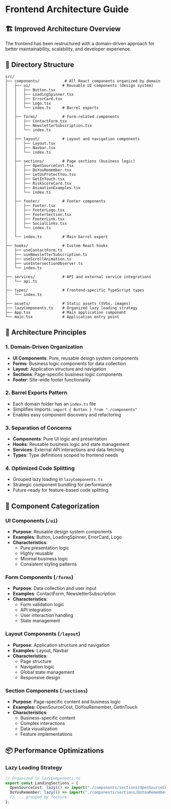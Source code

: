 # Frontend Architecture Guide

## 🏗️ **Improved Architecture Overview**

The frontend has been restructured with a domain-driven approach for better maintainability, scalability, and developer experience.

## 📁 **Directory Structure**

```
src/
├── components/           # All React components organized by domain
│   ├── ui/              # Reusable UI components (design system)
│   │   ├── Button.tsx
│   │   ├── LoadingSpinner.tsx
│   │   ├── ErrorCard.tsx
│   │   ├── Logo.tsx
│   │   └── index.ts     # Barrel exports
│   │
│   ├── forms/           # Form-related components
│   │   ├── ContactForm.tsx
│   │   ├── NewsletterSubscription.tsx
│   │   └── index.ts
│   │
│   ├── layout/          # Layout and navigation components
│   │   ├── Layout.tsx
│   │   ├── Navbar.tsx
│   │   └── index.ts
│   │
│   ├── sections/        # Page sections (business logic)
│   │   ├── OpenSourceCost.tsx
│   │   ├── DoYouRemember.tsx
│   │   ├── LetUsProtectYou.tsx
│   │   ├── GetInTouch.tsx
│   │   ├── RiskScoreCard.tsx
│   │   ├── AnimationExamples.tsx
│   │   └── index.ts
│   │
│   ├── footer/          # Footer components
│   │   ├── Footer.tsx
│   │   ├── FooterLogo.tsx
│   │   ├── FooterSection.tsx
│   │   ├── FooterLink.tsx
│   │   ├── SocialLinks.tsx
│   │   └── index.ts
│   │
│   └── index.ts         # Main barrel export
│
├── hooks/               # Custom React hooks
│   ├── useContactForm.ts
│   ├── useNewsletterSubscription.ts
│   ├── useScrollAnimation.ts
│   ├── useIntersectionObserver.ts
│   └── index.ts
│
├── services/            # API and external service integrations
│   └── api.ts
│
├── types/               # Frontend-specific TypeScript types
│   └── index.ts
│
├── assets/              # Static assets (SVGs, images)
├── lazyComponents.ts    # Organized lazy loading strategy
├── App.tsx              # Main application component
└── main.tsx             # Application entry point
```

## 🎯 **Architecture Principles**

### **1. Domain-Driven Organization**

- **UI Components**: Pure, reusable design system components
- **Forms**: Business logic components for data collection
- **Layout**: Application structure and navigation
- **Sections**: Page-specific business logic components
- **Footer**: Site-wide footer functionality

### **2. Barrel Exports Pattern**

- Each domain folder has an `index.ts` file
- Simplifies imports: `import { Button } from "./components"`
- Enables easy component discovery and refactoring

### **3. Separation of Concerns**

- **Components**: Pure UI logic and presentation
- **Hooks**: Reusable business logic and state management
- **Services**: External API interactions and data fetching
- **Types**: Type definitions scoped to frontend needs

### **4. Optimized Code Splitting**

- Grouped lazy loading in `lazyComponents.ts`
- Strategic component bundling for performance
- Future-ready for feature-based code splitting

## 🎨 **Component Categorization**

### **UI Components** (`/ui`)

- **Purpose**: Reusable design system components
- **Examples**: Button, LoadingSpinner, ErrorCard, Logo
- **Characteristics**:
  - Pure presentation logic
  - Highly reusable
  - Minimal business logic
  - Consistent styling patterns

### **Form Components** (`/forms`)

- **Purpose**: Data collection and user input
- **Examples**: ContactForm, NewsletterSubscription
- **Characteristics**:
  - Form validation logic
  - API integration
  - User interaction handling
  - State management

### **Layout Components** (`/layout`)

- **Purpose**: Application structure and navigation
- **Examples**: Layout, Navbar
- **Characteristics**:
  - Page structure
  - Navigation logic
  - Global state management
  - Responsive design

### **Section Components** (`/sections`)

- **Purpose**: Page-specific content and business logic
- **Examples**: OpenSourceCost, DoYouRemember, GetInTouch
- **Characteristics**:
  - Business-specific content
  - Complex interactions
  - Data visualization
  - Feature implementations

## 📦 **Performance Optimizations**

### **Lazy Loading Strategy**

```typescript
// Organized in lazyComponents.ts
export const LandingSections = {
  OpenSourceCost: lazy(() => import("./components/sections/OpenSourceCost")),
  DoYouRemember: lazy(() => import("./components/sections/DoYouRemember")),
  // ... grouped by feature
};
```
